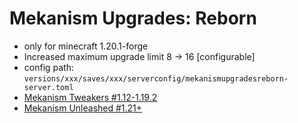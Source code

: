# Mekanism Upgrades: Reborn

- only for minecraft 1.20.1-forge
- Increased maximum upgrade limit 8 -> 16 [configurable]
- config path: ```versions/xxx/saves/xxx/serverconfig/mekanismupgradesreborn-server.toml```
- [Mekanism Tweakers \#1.12-1.19.2](https://www.curseforge.com/minecraft/mc-mods/mekanism-tweaks)
- [Mekanism Unleashed \#1.21+](https://www.curseforge.com/minecraft/mc-mods/mekanism-unleashed)